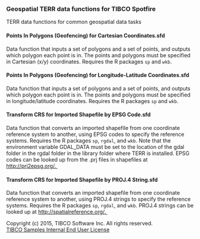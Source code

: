 ### Geospatial TERR data functions for TIBCO Spotfire

TERR data functions for common geospatial data tasks

#### Points In Polygons (Geofencing) for Cartesian Coordinates.sfd

Data function that inputs a set of polygons and a set of points, and outputs which polygon each point is in. The points and polygons must be specified in Cartesian (x/y) coordinates. Requires the R packages `sp` and `wkb`.

#### Points In Polygons (Geofencing) for Longitude-Latitude Coordinates.sfd

  Data function that inputs a set of polygons and a set of points, and outputs which polygon each point is in. The points and polygons must be specified in longitude/latitude coordinates. Requires the R packages `sp` and `wkb`. 

#### Transform CRS for Imported Shapefile by EPSG Code.sfd

  Data function that converts an imported shapefile from one coordinate reference system to another, using EPSG codes to specify the reference systems. Requires the R packages `sp`, `rgdal`, and `wkb`. Note that the environment variable GDAL_DATA must be set to the location of the gdal folder in the rgdal folder in the library folder where TERR is installed. EPSG codes can be looked up from the .prj files in shapefiles at http://prj2epsg.org/. 

#### Transform CRS for Imported Shapefile by PROJ.4 String.sfd

  Data function that converts an imported shapefile from one coordinate reference system to another, using PROJ.4 strings to specify the reference systems. Requires the R packages `sp`, `rgdal`, and `wkb`. PROJ.4 strings can be looked up at http://spatialreference.org/. 


Copyright (c) 2015, TIBCO Software Inc. All rights reserved.<br/>
[TIBCO Samples Internal End User License](http://www.tibco.com/multimedia/tibco-samples-eula.pdf)